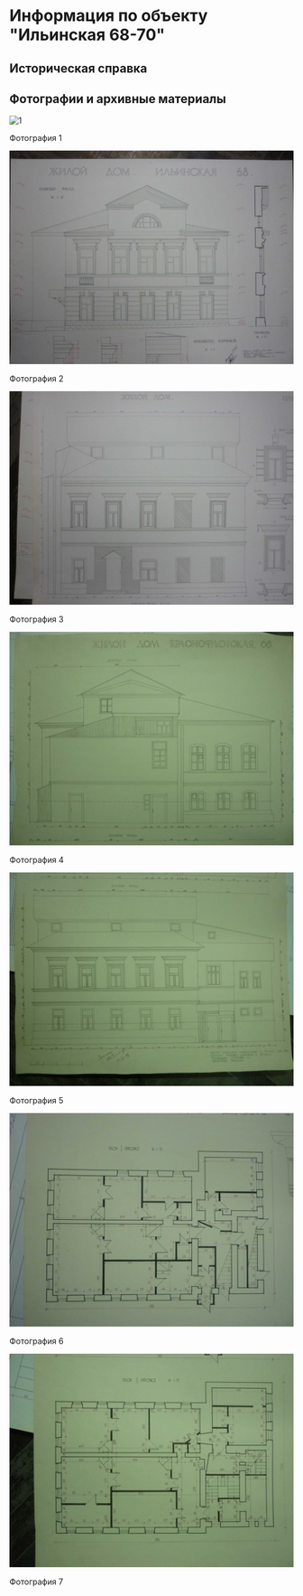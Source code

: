 # Информация по объекту "Ильинская 68-70"

## Историческая справка

## Фотографии и архивные материалы

![1](/BuidingsInfo/a3c8f103-5349-405c-b6f0-5baaa9e0b3f9/1_Compressed.jpg)

Фотография 1

![2](/BuidingsInfo/a3c8f103-5349-405c-b6f0-5baaa9e0b3f9/P1270403_Compressed.jpg)

Фотография 2

![3](/BuidingsInfo/a3c8f103-5349-405c-b6f0-5baaa9e0b3f9/P1270404_Compressed.jpg)

Фотография 3

![4](/BuidingsInfo/a3c8f103-5349-405c-b6f0-5baaa9e0b3f9/P1270405_Compressed.jpg)

Фотография 4

![5](/BuidingsInfo/a3c8f103-5349-405c-b6f0-5baaa9e0b3f9/P1270406_Compressed.jpg)

Фотография 5

![6](/BuidingsInfo/a3c8f103-5349-405c-b6f0-5baaa9e0b3f9/P1270407_Compressed.jpg)

Фотография 6

![7](/BuidingsInfo/a3c8f103-5349-405c-b6f0-5baaa9e0b3f9/P1270408_Compressed.jpg)

Фотография 7

